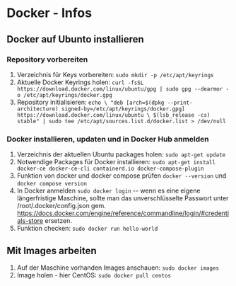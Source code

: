 # Docker - Infos
## Docker auf Ubunto installieren
### Repository vorbereiten
1. Verzeichnis für Keys vorbereiten: `sudo mkdir -p /etc/apt/keyrings`
2. Aktuelle Docker Keyrings holen: `curl -fsSL https://download.docker.com/linux/ubuntu/gpg | sudo gpg --dearmor -o /etc/apt/keyrings/docker.gpg`
3. Repository initialisieren: `echo \
"deb [arch=$(dpkg --print-architecture) signed-by=/etc/apt/keyrings/docker.gpg] https://download.docker.com/linux/ubuntu \
$(lsb_release -cs) stable" | sudo tee /etc/apt/sources.list.d/docker.list > /dev/null`
### Docker installieren, updaten und in Docker Hub anmelden
1. Verzeichnis der aktuellen Ubuntu packages holen: `sudo apt-get update`
2. Notwendige Packages für Docker installieren: `sudo apt-get install docker-ce docker-ce-cli containerd.io docker-compose-plugin`
3. Funktion von docker und docker compose prüfen `docker --version` und `docker compose version`
4. In Docker anmelden `sudo docker login` -- wenn es eine eigene längerfristige Maschine, sollte man das unverschlüsselte Passwort unter /root/.docker/config.json gem. https://docs.docker.com/engine/reference/commandline/login/#credentials-store ersetzen.
5. Funktion checken: `sudo docker run hello-world`
## Mit Images arbeiten
1. Auf der Maschine vorhanden Images anschauen: `sudo docker images`
2. Image holen - hier CentOS: `sudo docker pull centos`
